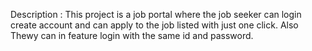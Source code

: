 Description : 
This project is a job portal where the job seeker can login create account and can apply to the job listed with just one click.
Also Thewy can in feature login with the same id and password.
